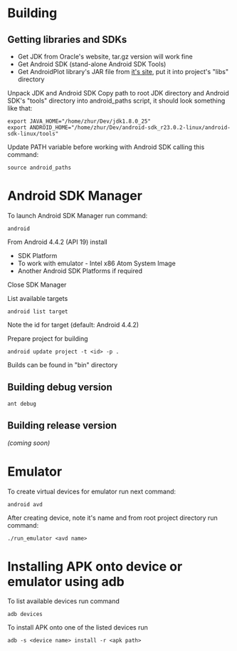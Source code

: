 # Building

## Getting libraries and SDKs

* Get JDK from Oracle's website, tar.gz version will work fine
* Get Android SDK (stand-alone Android SDK Tools)
* Get AndroidPlot library's JAR file from [it's site](http://androidplot.com/download/), put it into project's "libs" directory

Unpack JDK and Android SDK
Copy path to root JDK directory and Android SDK's "tools" directory into android_paths script, it should look something like that:
~~~
export JAVA_HOME="/home/zhur/Dev/jdk1.8.0_25"
export ANDROID_HOME="/home/zhur/Dev/android-sdk_r23.0.2-linux/android-sdk-linux/tools"
~~~

Update PATH variable before working with Android SDK calling this command:

    source android_paths

# Android SDK Manager

To launch Android SDK Manager run command:

    android

From Android 4.4.2 (API 19) install

* SDK Platform
* To work with emulator - Intel x86 Atom System Image
* Another Android SDK Platforms if required

Close SDK Manager

List available targets

    android list target

Note the id for target (default: Android 4.4.2)

Prepare project for building

    android update project -t <id> -p .

Builds can be found in "bin" directory

## Building debug version

    ant debug

## Building release version

*(coming soon)*

# Emulator

To create virtual devices for emulator run next command:

    android avd

After creating device, note it's name and from root project directory run command:

    ./run_emulator <avd name>

# Installing APK onto device or emulator using adb

To list available devices run command

    adb devices

To install APK onto one of the listed devices run

    adb -s <device name> install -r <apk path>
